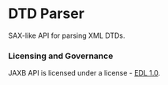 # DTD Parser

SAX-like API for parsing XML DTDs.

### Licensing and Governance

JAXB API is licensed under a license - [EDL 1.0](LICENSE.md).
